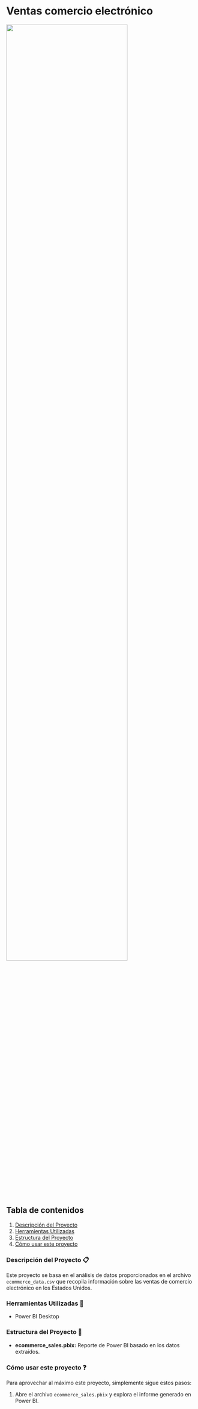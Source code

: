 # Ventas comercio electrónico

<img src="https://tecnopymes.cl/wp-content/uploads/2018/12/ecommerce-seo-tips.jpg" width='80%'>

## Tabla de contenidos

1. [Descripción del Proyecto](#descripción-del-proyecto-clipboard)
2. [Herramientas Utilizadas](#herramientas-utilizadas-wrench)
3. [Estructura del Proyecto](#estructura-del-proyecto-open_file_folder)
4. [Cómo usar este proyecto](#cómo-usar-este-proyecto-question)


### Descripción del Proyecto :clipboard:
Este proyecto se basa en el análisis de datos proporcionados en el archivo `ecommerce_data.csv` que recopila información sobre las ventas de comercio electrónico en los Estados Unidos.


### Herramientas Utilizadas :wrench:
- Power BI Desktop

  
### Estructura del Proyecto :open_file_folder:
- **ecommerce_sales.pbix:** Reporte de Power BI basado en los datos extraídos.

  
### Cómo usar este proyecto :question:
Para aprovechar al máximo este proyecto, simplemente sigue estos pasos:
1. Abre el archivo `ecommerce_sales.pbix` y explora el informe generado en Power BI.
